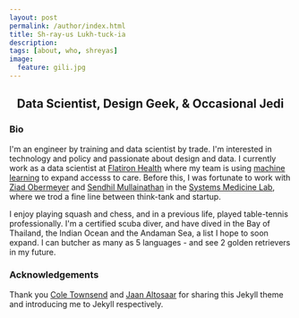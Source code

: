 ```yaml
---
layout: post
permalink: /author/index.html
title: Sh-ray-us Lukh-tuck-ia
description: 
tags: [about, who, shreyas]
image:
  feature: gili.jpg
---
```


## <center>Data Scientist, Design Geek, & Occasional Jedi</center>

### Bio
I'm an engineer by training and data scientist by trade. I'm interested in technology and policy and passionate about design and data. I currently work as a data scientist at [Flatiron Health](http://www.flatiron.com/) where my team is using [machine learning](https://www.ispor.org/heor-resources/presentations-database/presentation/intl2020-3182/100099) to expand accesss to care. Before this, I was fortunate to work with [Ziad Obermeyer](http://ziadobermeyer.com/) and [Sendhil Mullainathan](https://www.chicagobooth.edu/faculty/directory/m/sendhil-mullainathan) 
in the [Systems Medicine Lab](http://www.labsysmed.org), where we trod a fine line between think-tank and startup. 

<!-- I'm really passionate about beautiful products that make a difference. Among other things, I've programmed a robot, engineered an autonomous semi-intelligent car, and as of this morning, successfully cooked an edible breakfast.

### Experiences
The breadth of my past work -- 

* from setting up a robotic roller coaster at the [Robotics Lab](https://www.uni-due.de/mechanikb/forschung/projekte.php) at the University of Duisburg, 
* to setting up student computers at the [Princeton University](http://www.princeton.edu) Office of IT, 
* to working as a management consultant at the [Boston Consulting Group](https://www.bcg.com/)

-- has taken me from America to Asia and Europe, given me a range of perspectives and most importantly an incredibly diverse worldview. -->

I enjoy playing squash and chess, and in a previous life, played table-tennis professionally. I'm a certified scuba diver, and have dived in the Bay of Thailand, the Indian Ocean and the Andaman Sea, a list I hope to soon expand. I can butcher as many as 5 languages - and see 2 golden retrievers in my future. 

### Acknowledgements
Thank you [Cole Townsend](http://twnsnd.co/) and [Jaan Altosaar](https://jaan.io/about/) for sharing this Jekyll theme and introducing me to Jekyll respectively.